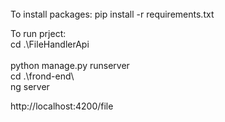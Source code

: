 <br>
To install packages:
pip install -r requirements.txt
<br>

To run prject:
<br>
cd .\FileHandlerApi\
<br>
python manage.py runserver
<br>
 cd .\frond-end\ 
 <br>
 ng server
<br>


 http://localhost:4200/file
 

